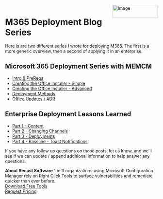 <img style="float: right;" src="https://docs.recastsoftware.com/media/Recast-Logo-Dark_Horizontal_nav.png"  alt="Image" height="43" width="150">

# M365 Deployment Blog Series

Here is are two different series I wrote for deploying M365.  The first is a more generic overview, then a second of applying it in an enterprise.

## Microsoft 365 Deployment Series with MEMCM

- [Intro & PreReqs](https://www.recastsoftware.com/blog/office-365-deployment-series-post-1)
- [Creating the Office Installer - Simple](https://www.recastsoftware.com/blog/office-365-deployment-series-post-2-creating-the-office-installer-simple)
- [Creating the Office Installer - Advanced](https://www.recastsoftware.com/blog/office-365-deployment-series-post-3-creating-the-office-installer-advanced)
- [Deployment Methods](https://www.recastsoftware.com/blog/office-365-deployment-series-post-4-deployment-methods)
- [Office Updates / ADR](https://www.recastsoftware.com/blog/office-365-deployment-series-with-memcm-post-5-office-updates-adr)

## Enterprise Deployment Lessons Learned

- [Part 1 - Content](https://www.recastsoftware.com/blog/office-365-deployment-series-with-memcm-enterprise-deployment-lessons-learned-part-1)
- [Part 2 - Changing Channels](https://www.recastsoftware.com/blog/office-365-deployment-series-with-memcm-enterprise-deployment-lessons-learned-part-2-changing-channels)
- [Part 3 - Deployments](https://www.recastsoftware.com/blog/office-365-deployment-series-with-memcm-enterprise-deployment-lessons-learned-part-3-deployments)
- [Part 4 - Baseline - Toast Notifications](https://www.recastsoftware.com/blog/office-365-deployment-series-with-memcm-enterprise-deployment-lessons-learned-part-4-toast-notifications)

If you have any follow up questions on those posts, let us know, and we'll see if we can update / append additional information to help answer any questions.

**About Recast Software**
1 in 3 organizations using Microsoft Configuration Manager rely on Right Click Tools to surface vulnerabilities and remediate quicker than ever before.  
[Download Free Tools](https://www.recastsoftware.com/?utm_source=cmdocs&utm_medium=referral&utm_campaign=cmdocs#formarea)  
[Request Pricing](https://www.recastsoftware.com/pricing?utm_source=cmdocs&utm_medium=referral&utm_campaign=cmdocs)
